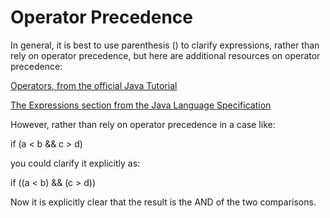 # Operator Precedence

In general, it is best to use parenthesis () to clarify expressions, rather than rely on operator precedence, but here are additional resources on operator precedence:

[Operators, from the official Java Tutorial](https://docs.oracle.com/javase/tutorial/java/nutsandbolts/operators.html)

[The Expressions section from the Java Language Specification](https://docs.oracle.com/javase/specs/jls/se8/html/jls-15.html)

However, rather than rely on operator precedence in a case like:

if (a < b && c > d)

you could clarify it explicitly as:

if ((a < b) && (c > d))

Now it is explicitly clear that the result is the AND of the two comparisons.
